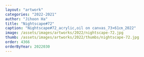 ```yaml
---
layout: "artwork"
categories: "2022-2021"
author: "Jihoon Ha"
title: "Nightscape#72"
caption: "Nightscape#72_acrylic,oil on canvas_73×61㎝_2022"
image: /assets/images/artworks/2022/nightscape-72.jpg
thumb: /assets/images/artworks/2022/thumbs/nightscape-72.jpg
order: 4366
orderByYear: 2022030
---
```

